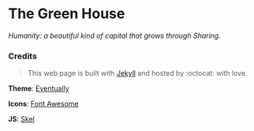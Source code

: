 # **The Green House**

_Humanity: a beautiful kind of capital that grows through Sharing._

### **Credits**

> This web page is built with [Jekyll](https://jekyllrb.com) and hosted by :octocat: with love.

**Theme**:
[Eventually](https://html5up.net/eventually)

**Icons**:
[Font Awesome](https://fortawesome.github.com/Font-Awesome)

**JS**:
[Skel](https://skel.io)
